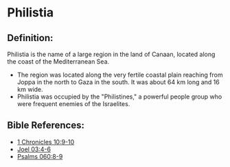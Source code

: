 # Philistia #

## Definition: ##

Philistia is the name of a large region in the land of Canaan, located along the coast of the Mediterranean Sea.

* The region was located along the very fertile coastal plain reaching from Joppa in the north to Gaza in the south. It was about 64 km long and 16 km wide.
* Philistia was occupied by the "Philistines," a powerful people group who were frequent enemies of the Israelites.



## Bible References: ##

* [1 Chronicles 10:9-10](en/tn/1ch/help/10/09)
* [Joel 03:4-6](en/tn/jol/help/03/04)
* [Psalms 060:8-9](en/tn/psa/help/60/08)